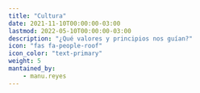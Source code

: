 ```yaml
---
title: "Cultura"
date: 2021-11-10T00:00:00-03:00
lastmod: 2022-05-10T00:00:00-03:00
description: "¿Qué valores y principios nos guían?"
icon: "fas fa-people-roof"
icon_color: "text-primary"
weight: 5
mantained_by:
    - manu.reyes
---
```

